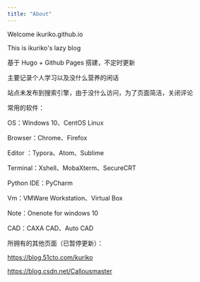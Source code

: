 ```yaml
---
title: "About"
---
```


Welcome ikuriko.github.io



This is ikuriko's lazy blog     



基于 Hugo + Github Pages 搭建，不定时更新    



主要记录个人学习以及没什么营养的闲话    



站点未发布到搜索引擎，由于没什么访问，为了页面简洁，关闭评论   



  

常用的软件：

OS：Windows 10、CentOS Linux

Browser：Chrome、Firefox

Editor ：Typora、Atom、Sublime

Terminal：Xshell、MobaXterm、SecureCRT

Python IDE：PyCharm

Vm：VMWare Workstation、Virtual Box

Note：Onenote for windows 10

CAD：CAXA CAD、Auto CAD



所拥有的其他页面（已暂停更新）：

https://blog.51cto.com/kuriko

https://blog.csdn.net/Callousmaster

